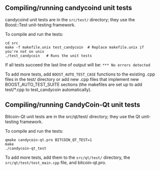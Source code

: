 Compiling/running candycoind unit tests
------------------------------------

candycoind unit tests are in the `src/test/` directory; they
use the Boost::Test unit-testing framework.

To compile and run the tests:

	cd src
	make -f makefile.unix test_candycoin  # Replace makefile.unix if you're not on unix
	./test_candycoin   # Runs the unit tests

If all tests succeed the last line of output will be:
`*** No errors detected`

To add more tests, add `BOOST_AUTO_TEST_CASE` functions to the existing
.cpp files in the test/ directory or add new .cpp files that
implement new BOOST_AUTO_TEST_SUITE sections (the makefiles are
set up to add test/*.cpp to test_candycoin automatically).


Compiling/running CandyCoin-Qt unit tests
---------------------------------------

Bitcoin-Qt unit tests are in the src/qt/test/ directory; they
use the Qt unit-testing framework.

To compile and run the tests:

	qmake candycoin-qt.pro BITCOIN_QT_TEST=1
	make
	./candycoin-qt_test

To add more tests, add them to the `src/qt/test/` directory,
the `src/qt/test/test_main.cpp` file, and bitcoin-qt.pro.

